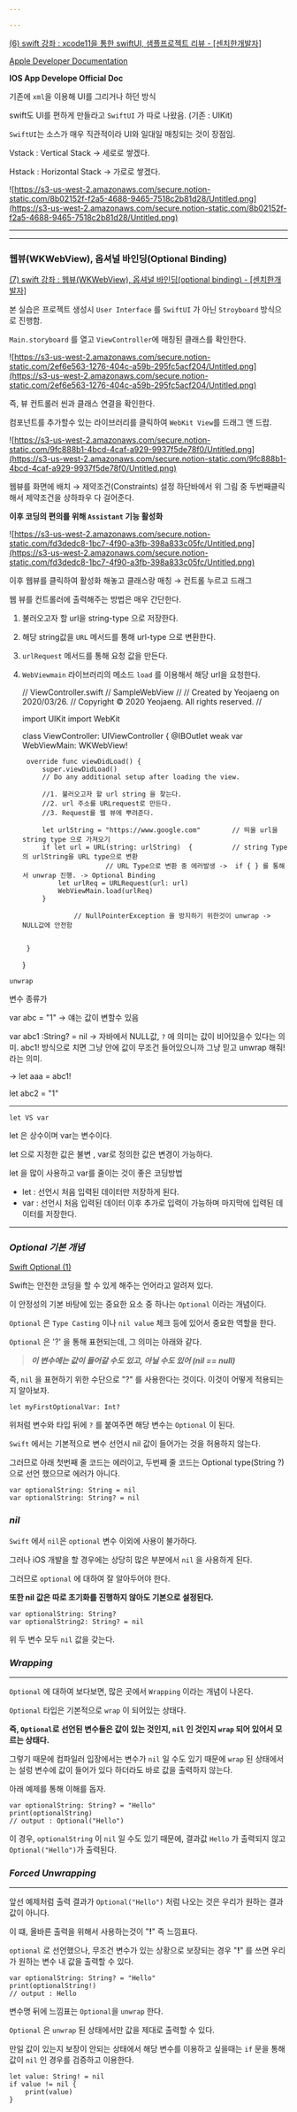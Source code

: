 ```yaml
---

---
```


[(6) swift 강좌 : xcode11을 통한 swiftUI, 샘플프로젝트 리뷰 - [센치한개발자]](https://www.youtube.com/watch?v=0WkoGUL8JBQ&list=PLva6rQOdsvQWlAzZJYhx1a0Y5Stu88cZK&index=6)

[Apple Developer Documentation](https://developer.apple.com/tutorials/swiftui)

**IOS App Develope Official Doc**

기존에 `xml`을 이용해 UI를 그리거나 하던 방식

swift도 UI를 편하게 만들라고 `SwiftUI` 가 따로 나왔음. (기존 : UIKit)

`SwiftUI`는 소스가 매우 직관적이라 UI와 일대일 매칭되는 것이 장점임.

Vstack : Vertical Stack → 세로로 쌓겠다.

Hstack : Horizontal Stack → 가로로 쌓겠다.

![https://s3-us-west-2.amazonaws.com/secure.notion-static.com/8b02152f-f2a5-4688-9465-7518c2b81d28/Untitled.png](https://s3-us-west-2.amazonaws.com/secure.notion-static.com/8b02152f-f2a5-4688-9465-7518c2b81d28/Untitled.png)

---

---

### 웹뷰(WKWebView), 옵셔널 바인딩(Optional Binding)

[(7) swift 강좌 : 웹뷰(WKWebView), 옵셔널 바인딩(optional binding) - [센치한개발자]](https://www.youtube.com/watch?v=euCHaq49a-Y)

본 실습은 프로젝트 생성시 `User Interface` 를 `SwiftUI` 가 아닌 `Stroyboard` 방식으로 진행함.

`Main.storyboard`  를 열고 `ViewController`에 매칭된 클래스를 확인한다.

![https://s3-us-west-2.amazonaws.com/secure.notion-static.com/2ef6e563-1276-404c-a59b-295fc5acf204/Untitled.png](https://s3-us-west-2.amazonaws.com/secure.notion-static.com/2ef6e563-1276-404c-a59b-295fc5acf204/Untitled.png)

즉, 뷰 컨트롤러 씬과 클래스 연결을 확인한다.

컴포넌트를 추가할수 있는 라이브러리를 클릭하여 `WebKit View`를 드래그 앤 드랍.

![https://s3-us-west-2.amazonaws.com/secure.notion-static.com/9fc888b1-4bcd-4caf-a929-9937f5de78f0/Untitled.png](https://s3-us-west-2.amazonaws.com/secure.notion-static.com/9fc888b1-4bcd-4caf-a929-9937f5de78f0/Untitled.png)

웹뷰를 화면에 배치 → 제약조건(Constraints) 설정 하단바에서 위 그림 중 두번째클릭 해서 제약조건을 상하좌우 다 걸어준다.

**이후 코딩의 편의를 위해 `Assistant` 기능 활성화**

![https://s3-us-west-2.amazonaws.com/secure.notion-static.com/fd3dedc8-1bc7-4f90-a3fb-398a833c05fc/Untitled.png](https://s3-us-west-2.amazonaws.com/secure.notion-static.com/fd3dedc8-1bc7-4f90-a3fb-398a833c05fc/Untitled.png)

이후 웹뷰를 클릭하여 활성화 해놓고 클래스랑 매칭 → 컨트롤 누르고 드래그

웹 뷰를 컨트롤러에 출력해주는 방법은 매우 간단한다.

 1. 불러오고자 할 url을 string-type 으로 저장한다.
2. 해당 string값을 `URL` 메서드를 통해 url-type 으로 변환한다.
3. `urlRequest` 메서드를 통해 요청 값을 만든다.
4. `WebViewmain` 라이브러리의 메소드 `load` 를 이용해서 해당 url을 요청한다.

    //  ViewController.swift
    //  SampleWebView
    //
    //  Created by Yeojaeng on 2020/03/26.
    //  Copyright © 2020 Yeojaeng. All rights reserved.
    //
    
    import UIKit
    import WebKit
    
    class ViewController: UIViewController {
        @IBOutlet weak var WebViewMain: WKWebView!
        
        override func viewDidLoad() {
            super.viewDidLoad()
            // Do any additional setup after loading the view.
            
            //1. 불러오고자 할 url string 을 찾는다.
            //2. url 주소를 URLrequest로 만든다.
            //3. Request를 웹 뷰에 뿌려준다.
            
            let urlString = "https://www.google.com"        // 띄울 url을 string type 으로 가져오기
            if let url = URL(string: urlString)  {          // string Type의 urlString을 URL type으로 변환
    						// URL Type으로 변환 중 에러발생 ->  if { } 를 통해서 unwrap 진행. -> Optional Binding
                let urlReq = URLRequest(url: url)
                WebViewMain.load(urlReq)
            }
            
    				// NullPointerException 을 방지하기 위한것이 unwrap -> NULL값에 안전함
            
            
        }
    
    
    }

`unwrap`

변수 종류가 

var abc = "1" → 얘는 값이 변할수 있음

var abc1 :String? = nil     → 자바에서 NULL값, `?` 에 의미는 값이 비어있을수 있다는 의미.
abc1! 방식으로 치면 그냥 안에 값이 무조건 들어있으니까 그냥 믿고 unwrap 해줘! 라는 의미.

→ let aaa = abc1!

let abc2 = "1"

---

`let VS var`

let 은 상수이며 var는 변수이다.

let 으로 지정한 값은 불변 , var로 정의한 값은 변경이 가능하다.

let 을 많이 사용하고 var를 줄이는 것이 좋은 코딩방법

- let : 선언시 처음 입력된 데이터만 저장하게 된다.
- var : 선언시 처음 입력된 데이터 이후 추가로 입력이 가능하며 마지막에 입력된 데이터를 저장한다.

---

### *Optional 기본 개념*

[Swift Optional (1)](https://medium.com/@codenamehong/swift-optional-1-54ae4d37ee09)

Swift는 안전한 코딩을 할 수 있게 해주는 언어라고 알려져 있다.

이 안정성의 기본 바탕에 있는 중요한 요소 중 하나는 `Optional` 이라는 개념이다.

`Optional` 은 `Type Casting` 이나 `nil value` 체크 등에 있어서 중요한 역할을 한다.

`Optional`  은 '?' 을 통해 표현되는데, 그 의미는 아래와 같다.

> ***이 변수에는 값이 들어갈 수도 있고, 아닐 수도 있어 (nil == null)***

즉, `nil` 을  표현하기 위한 수단으로 "?" 를 사용한다는 것이다. 이것이 어떻게 적용되는지 알아보자.

    let myFirstOptionalVar: Int?

위처럼 변수와 타입 뒤에 `?` 를 붙여주면 해당 변수는 `Optional` 이 된다.

`Swift` 에서는 기본적으로 변수 선언시 nil 값이 들어가는 것을 허용하지 않는다.

그러므로 아래 첫번째 줄 코드는 에러이고, 두번째 줄 코드는 Optional type(String ?)으로 선언 했으므로 에러가 아니다.

    var optionalString: String = nil
    var optionalString: String? = nil

### ***nil***

`Swift` 에서 `nil`은 `optional` 변수 이외에 사용이 불가하다.

그러나 iOS 개발을 할 경우에는 상당히 많은 부분에서 `nil` 을 사용하게 된다.

그러므로 `optional` 에 대하여 잘 알아두어야 한다. 

**또한 nil 값은 따로 초기화를 진행하지 않아도 기본으로 설정된다.**

    var optionalString: String?
    var optionalString2: String? = nil

위 두 변수 모두 `nil` 값을 갖는다.

### *Wrapping*

---

`Optional` 에 대하여 보다보면, 많은 곳에서 `Wrapping` 이라는 개념이 나온다.

`Optional` 타입은 기본적으로 `wrap` 이 되어있는 상태다.

**즉, `Optional`로 선언된 변수들은 값이 있는 것인지, `nil` 인 것인지 `wrap` 되어 있어서 모르는 상태다.**

그렇기 때문에 컴파일러 입장에서는 변수가 `nil` 일 수도 있기 때문에 `wrap` 된 상태에서는 설렁 변수에 값이 들어가 있다 하더라도 바로 값을 출력하지 않는다.

아래 예제를 통해 이해를 돕자.

    var optionalString: String? = "Hello"
    print(optionalString)
    // output : Optional("Hello")

이 경우, `optionalString` 이 `nil` 일 수도 있기 때문에, 결과값 `Hello` 가 출력되지 않고 `Optional("Hello")`가 출력된다.

### *Forced Unwrapping*

---

앞선 예제처럼 출력 결과가 `Optional("Hello")` 처럼 나오는 것은 우리가 원하는 결과값이 아니다.

이 떄, 올바른 출력을 위해서 사용하는것이 "**!**" 즉 느낌표다.

`optional` 로 선언했으나, 무조건 변수가 있는 상황으로 보장되는 경우 "**!**" 를 쓰면 우리가 원하는 변수 내 값을 출력할 수 있다.

    var optionalString: String? = "Hello"
    print(optionalString!)
    // output : Hello

변수명 뒤에 느낌표는 `Optional`을 `unwrap` 한다.

`Optional` 은 `unwrap` 된 상태에서만 값을 제대로 출력할 수 있다.

만일 값이 있는지 보장이 안되는 상태에서 해당 변수를 이용하고 싶을때는 `if` 문을 통해 값이 `nil` 인 경우를 검증하고 이용한다.

    let value: String! = nil
    if value != nil {
    	print(value)
    }